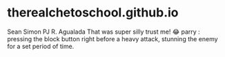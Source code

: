 # therealchetoschool.github.io
Sean Simon PJ R. Agualada
That was super silly trust me! :joy:
	parry
: pressing the block button right before a heavy attack, stunning the enemy for a set period of time.
